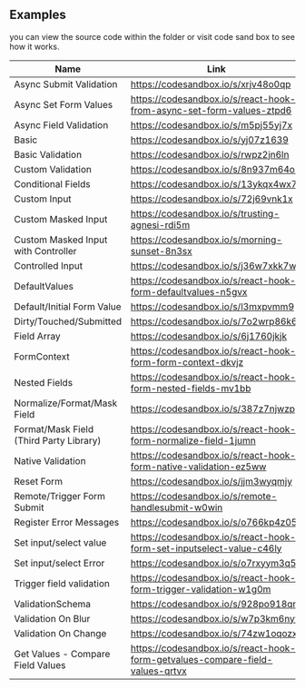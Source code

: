 ## Examples

you can view the source code within the folder or visit code sand box to see how it works.

| Name                        | Link                                                                 |
| --------------------------- | -------------------------------------------------------------------- |
| Async Submit Validation     | https://codesandbox.io/s/xrjv48o0qp                                  |
| Async Set Form Values       | https://codesandbox.io/s/react-hook-from-async-set-form-values-ztpd6 |
| Async Field Validation      | https://codesandbox.io/s/m5pj55yj7x                                  |
| Basic                       | https://codesandbox.io/s/yj07z1639                                   |
| Basic Validation            | https://codesandbox.io/s/rwpz2jn6ln                                  |
| Custom Validation           | https://codesandbox.io/s/8n937m64o9                                  |
| Conditional Fields          | https://codesandbox.io/s/13ykqx4wx7                                  |
| Custom Input                | https://codesandbox.io/s/72j69vnk1x                                  |
| Custom Masked Input         | https://codesandbox.io/s/trusting-agnesi-rdi5m                       |
| Custom Masked Input with Controller         | https://codesandbox.io/s/morning-sunset-8n3sx        |
| Controlled Input            | https://codesandbox.io/s/j36w7xkk7w                                  |
| DefaultValues               | https://codesandbox.io/s/react-hook-form-defaultvalues-n5gvx         |
| Default/Initial Form Value  | https://codesandbox.io/s/l3mxpvmm9                                   |
| Dirty/Touched/Submitted     | https://codesandbox.io/s/7o2wrp86k6                                  |
| Field Array                 | https://codesandbox.io/s/6j1760jkjk                                  |
| FormContext                 | https://codesandbox.io/s/react-hook-form-form-context-dkvjz          |
| Nested Fields               | https://codesandbox.io/s/react-hook-form-nested-fields-mv1bb         |
| Normalize/Format/Mask Field | https://codesandbox.io/s/387z7njwzp                                  |
| Format/Mask Field (Third Party Library) | https://codesandbox.io/s/react-hook-form-normalize-field-1jumn |
| Native Validation           | https://codesandbox.io/s/react-hook-form-native-validation-ez5ww     |
| Reset Form                  | https://codesandbox.io/s/jjm3wyqmjy                                  |
| Remote/Trigger Form Submit  | https://codesandbox.io/s/remote-handlesubmit-w0win                   |
| Register Error Messages     | https://codesandbox.io/s/o766kp4z05                                  |
| Set input/select value      | https://codesandbox.io/s/react-hook-form-set-inputselect-value-c46ly |
| Set input/select Error      | https://codesandbox.io/s/o7rxyym3q5                                  |
| Trigger field validation    | https://codesandbox.io/s/react-hook-form-trigger-validation-w1g0m    |
| ValidationSchema            | https://codesandbox.io/s/928po918qr                                  |
| Validation On Blur          | https://codesandbox.io/s/w7p3km6nyw                                  |
| Validation On Change        | https://codesandbox.io/s/74zw1oqozx                                  |
| Get Values - Compare Field Values | https://codesandbox.io/s/react-hook-form-getvalues-compare-field-values-qrtvx |
